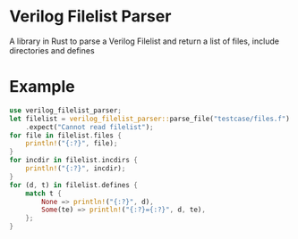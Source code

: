 # Verilog Filelist Parser

A library in Rust to parse a Verilog Filelist and return
a list of files, include directories and defines

# Example
```rust
use verilog_filelist_parser;
let filelist = verilog_filelist_parser::parse_file("testcase/files.f")
    .expect("Cannot read filelist");
for file in filelist.files {
    println!("{:?}", file);
}
for incdir in filelist.incdirs {
    println!("{:?}", incdir);
}
for (d, t) in filelist.defines {
    match t {
        None => println!("{:?}", d),
        Some(te) => println!("{:?}={:?}", d, te),
    };
}
```
